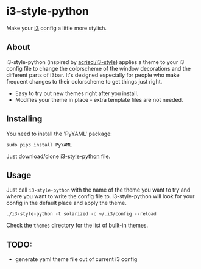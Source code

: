 # i3-style-python
Make your [i3](http://i3wm.org) config a little more stylish.

## About

i3-style-python (inspired by [acrisci/i3-style](https://github.com/acrisci/i3-style)) applies a theme to your i3 config file to change the colorscheme of the window decorations and the different parts of i3bar. It's designed especially for people who make frequent changes to their colorscheme to get things just right.


* Easy to try out new themes right after you install.
* Modifies your theme in place - extra template files are not needed.

## Installing

You need to install the 'PyYAML' package:

    sudo pip3 install PyYAML

Just download/clone [i3-style-python](https://raw.githubusercontent.com/jloeser/i3-style-python/master/i3-style-python) file.

## Usage

Just call `i3-style-python` with the name of the theme you want to try and where you want to write the config file to. i3-style-python will look for your config in the default place and apply the theme.

    ./i3-style-python -t solarized -c ~/.i3/config --reload

Check the `themes` directory for the list of built-in themes.

## TODO:

* generate yaml theme file out of current i3 config
